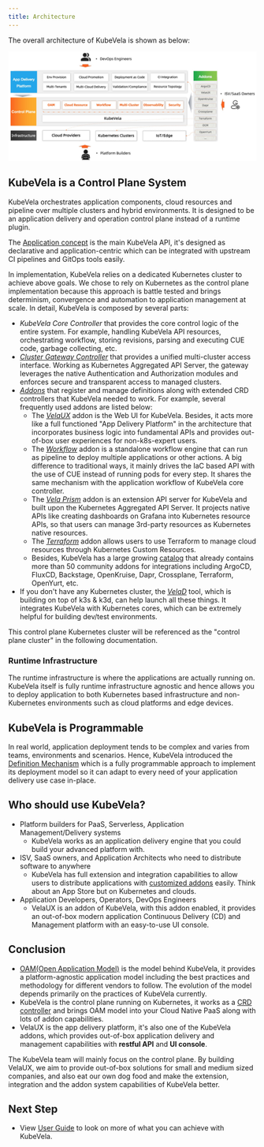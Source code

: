 ```yaml
---
title: Architecture
---
```


The overall architecture of KubeVela is shown as below:

![](../resources/vela-overview.jpg)

## KubeVela is a Control Plane System

KubeVela orchestrates application components, cloud resources and pipeline over multiple clusters and hybrid environments. It is designed to be an application delivery and operation control plane instead of a runtime plugin.

The [Application concept](./core-concept.md) is the main KubeVela API, it's designed as declarative and application-centric which can be integrated with upstream CI pipelines and GitOps tools easily.

In implementation, KubeVela relies on a dedicated Kubernetes cluster to achieve above goals. We chose to rely on Kubernetes as the control plane implementation because this approach is battle tested and brings determinism, convergence and automation to application management at scale. In detail, KubeVela is composed by several parts:

- _KubeVela Core Controller_ that provides the core control logic of the entire system. For example, handling KubeVela API resources, orchestrating workflow, storing revisions, parsing and executing CUE code, garbage collecting, etc.
- [_Cluster Gateway Controller_](https://github.com/oam-dev/cluster-gateway) that provides a unified multi-cluster access interface. Working as Kubernetes Aggregated API Server, the gateway leverages the native Authentication and Authorization modules and enforces secure and transparent access to managed clusters.
- [_Addons_](../reference/addons/overview.md) that register and manage definitions along with extended CRD controllers that KubeVela needed to work. For example, several frequently used addons are listed below:
  * The [_VelaUX_](https://github.com/kubevela/velaux) addon is the Web UI for KubeVela. Besides, it acts more like a full functioned "App Delivery Platform" in the architecture that incorporates business logic into fundamental APIs and provides out-of-box user experiences for non-k8s-expert users.
  * The [_Workflow_](https://github.com/kubevela/workflow) addon is a standalone workflow engine that can run as pipeline to deploy multiple applications or other actions. A big difference to traditional ways, it mainly drives the IaC based API with the use of CUE instead of running pods for every step. It shares the same mechanism with the application workflow of KubeVela core controller. 
  * The [_Vela Prism_](https://github.com/kubevela/prism) addon is an extension API server for KubeVela and built upon the Kubernetes Aggregated API Server. It projects native APIs like creating dashboards on Grafana into Kubernetes resource APIs, so that users can manage 3rd-party resources as Kubernetes native resources.
  * The [_Terraform_](https://github.com/kubevela/terraform-controller) addon allows users to use Terraform to manage cloud resources through Kubernetes Custom Resources.
  * Besides, KubeVela has a large growing [catalog](https://github.com/kubevela/catalog) that already contains more than 50 community addons for integrations including ArgoCD, FluxCD, Backstage, OpenKruise, Dapr, Crossplane, Terraform, OpenYurt, etc.
- If you don't have any Kubernetes cluster, the [_VelaD_](https://github.com/kubevela/velad) tool, which is building on top of k3s & k3d, can help launch all these things. It integrates KubeVela with Kubernetes cores, which can be extremely helpful for building dev/test environments.

This control plane Kubernetes cluster will be referenced as the "control plane cluster" in the following documentation.

### Runtime Infrastructure

The runtime infrastructure is where the applications are actually running on.
KubeVela itself is fully runtime infrastructure agnostic and hence allows you to deploy application to both Kubernetes based infrastructure and non-Kubernetes environments such as cloud platforms and edge devices.

## KubeVela is Programmable

In real world, application deployment tends to be complex and varies from teams, environments and scenarios. Hence, KubeVela introduced the [Definition Mechanism](./definition.md) which is a fully programmable approach to implement its deployment model so it can adapt to every need of your application delivery use case in-place.

## Who should use KubeVela?

- Platform builders for PaaS, Serverless, Application Management/Delivery systems
	- KubeVela works as an application delivery engine that you could build your advanced platform with.
- ISV, SaaS owners, and Application Architects who need to distribute software to anywhere
	- KubeVela has full extension and integration capabilities to allow users to distribute applications with [customized addons](../platform-engineers/addon/intro.md) easily. Think about an App Store but on Kubernetes and clouds.
- Application Developers, Operators, DevOps Engineers
	- VelaUX is an addon of KubeVela, with this addon enabled, it provides an out-of-box modern application Continuous Delivery (CD) and Management platform with an easy-to-use UI console.


## Conclusion

- [OAM(Open Application Model)](https://github.com/oam-dev/spec) is the model behind KubeVela, it provides a platform-agnostic application model including the best practices and methodology for different vendors to follow. The evolution of the model depends primarily on the practices of KubeVela currently.
- KubeVela is the control plane running on Kubernetes, it works as a [CRD controller](https://kubernetes.io/docs/concepts/extend-kubernetes/api-extension/custom-resources/) and brings OAM model into your Cloud Native PaaS along with lots of addon capabilities.
- VelaUX is the app delivery platform, it's also one of the KubeVela addons, which provides out-of-box application delivery and management capabilities with **restful API** and **UI console**.

The KubeVela team will mainly focus on the control plane. By building VelaUX, we aim to provide out-of-box solutions for small and medium sized companies, and also eat our own dog food and make the extension, integration and the addon system capabilities of KubeVela better. 

## Next Step

- View [User Guide](../tutorials/webservice.mdx) to look on more of what you can achieve with KubeVela.
